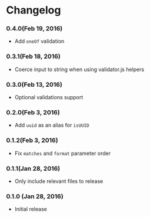 # Changelog

### 0.4.0(Feb 19, 2016)
- Add `oneOf` validation

### 0.3.1(Feb 18, 2016)
- Coerce input to string when using validator.js helpers

### 0.3.0(Feb 13, 2016)
- Optional validations support

### 0.2.0(Feb 3, 2016)
- Add `uuid` as an alias for `isUUID`

### 0.1.2(Feb 3, 2016)
- Fix `matches` and `format` parameter order

### 0.1.1(Jan 28, 2016)
- Only include relevant files to release

### 0.1.0 (Jan 28, 2016)
- Initial release
